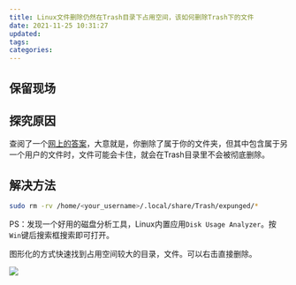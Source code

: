 ```yaml
---
title: Linux文件删除仍然在Trash目录下占用空间，该如何删除Trash下的文件
date: 2021-11-25 10:31:27
updated:
tags:
categories:
---
```

## 保留现场


## 探究原因

查阅了一个[网上的答案](https://askubuntu.com/questions/351400/deleting-contents-of-local-share-trash-expunged)，大意就是，你删除了属于你的文件夹，但其中包含属于另一个用户的文件时，文件可能会卡住，就会在Trash目录里不会被彻底删除。

## 解决方法

```bash
sudo rm -rv /home/<your_username>/.local/share/Trash/expunged/*
```



PS：发现一个好用的磁盘分析工具，Linux内置应用`Disk Usage Analyzer`。按`Win`键后搜索框搜索即可打开。

图形化的方式快速找到占用空间较大的目录，文件。可以右击直接删除。

![](https://gitee.com/dominic_z/markdown_picbed/raw/master/img/20211125102946.png)